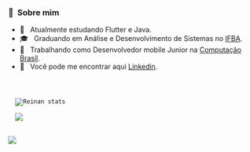 ### 🐧 &nbsp;Sobre mim 

- 🌱 &nbsp; Atualmente estudando Flutter e Java.
- 🎓 &nbsp; Graduando em Análise e Desenvolvimento de Sistemas no [IFBA](https://portal.ifba.edu.br/salvador).
- 🧩 &nbsp; Trabalhando como Desenvolvedor mobile Junior na [Computação Brasil](http://computacaobrasil.com.br/).
- 🎣 &nbsp; Você pode me encontrar aqui [Linkedin](https://www.linkedin.com/in/reinan-santos99).



<code>
 <div display="flex"  justify-content="space-beetwen" >
  <img src="https://github-readme-stats.vercel.app/api?username=reinans&theme=default&show_icons=true" alt="Reinan stats" />

  <img src="https://github-readme-stats.vercel.app/api/top-langs/?username=reinans&hide=html&layout=compact&theme=default" />
</div>
</code>


![](https://komarev.com/ghpvc/?username=ReinanS&color=006bed)


